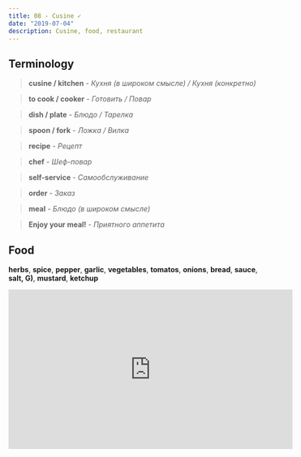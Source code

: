```yaml
---
title: 08 - Cusine ✓
date: "2019-07-04"
description: Cusine, food, restaurant 
---
```


## Terminology

> **cusine / kitchen** - *Кухня (в широком смысле) / Кухня (конкретно)*

>  **to cook / cooker** - *Готовить / Повар*

> **dish / plate** - *Блюдо / Тарелка*

> **spoon / fork** - *Ложка / Вилка*

> **recipe** - *Рецепт*

> **chef** - *Шеф-повар*

> **self-service** - *Самообслуживание*

> **order** - *Заказ*

> **meal** - *Блюдо (в широком смысле)*

> **Enjoy your meal!** - *Приятного аппетита*

## Food

**herbs**, **spice**, **pepper**, **garlic**, **vegetables**, **tomatos**, **onions**, **bread**, **sauce**, **salt, G)**, **mustard**, **ketchup**

<iframe width="560" height="315" src="https://www.youtube.com/embed/IW7IssCKgmI" frameborder="0" allow="accelerometer; autoplay; encrypted-media; gyroscope; picture-in-picture" allowfullscreen></iframe>

